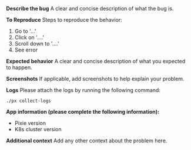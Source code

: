**Describe the bug**
A clear and concise description of what the bug is.

**To Reproduce**
Steps to reproduce the behavior:
1. Go to '...'
2. Click on '....'
3. Scroll down to '....'
4. See error

**Expected behavior**
A clear and concise description of what you expected to happen.

**Screenshots**
If applicable, add screenshots to help explain your problem.


**Logs**
Please attach the logs by running the following command:
```
./px collect-logs
```

**App information (please complete the following information):**
- Pixie version
- K8s cluster version


**Additional context**
Add any other context about the problem here.
